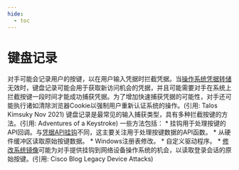```yaml
---
hide:
  - toc
---
```


# 键盘记录

对手可能会记录用户的按键，以在用户输入凭据时拦截凭据。当[操作系统凭据转储](https://attack.mitre.org/techniques/T1003)无效时，键盘记录可能会用于获取新访问机会的凭据，并且可能需要对手在系统上拦截按键一段时间才能成功捕获凭据。为了增加快速捕获凭据的可能性，对手还可能执行诸如清除浏览器Cookie以强制用户重新认证系统的操作。(引用: Talos Kimsuky Nov 2021)  键盘记录是最常见的输入捕获类型，具有多种拦截按键的方法。(引用: Adventures of a Keystroke) 一些方法包括：  * 挂钩用于处理按键的API回调。与[凭据API挂钩](https://attack.mitre.org/techniques/T1056/004)不同，这主要关注用于处理按键数据的API函数。 * 从硬件缓冲区读取原始按键数据。 * Windows注册表修改。 * 自定义驱动程序。 * [修改系统镜像](https://attack.mitre.org/techniques/T1601)可能为对手提供挂钩到网络设备操作系统的机会，以读取登录会话的原始按键。(引用: Cisco Blog Legacy Device Attacks)
